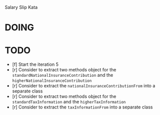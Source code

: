 Salary Slip Kata

# DOING

# TODO

- [f] Start the iteration 5
- [r] Consider to extract two methods object for the `standardNationalInsuranceContribution` and the `higherNationalInsuranceContribution`
- [r] Consider to extract the `nationalInsuranceContributionFrom` into a separate class
- [r] Consider to extract two methods object for the `standardTaxInformation` and the `higherTaxInformation`
- [r] Consider to extract the `taxInformationFrom` into a separate class
